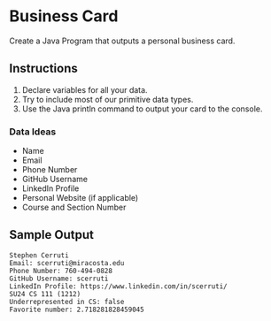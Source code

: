 # Business Card
Create a Java Program that outputs a personal business card.

## Instructions
1. Declare variables for all your data.
2. Try to include most of our primitive data types.
3. Use the Java println command to output your card to the console.

### Data Ideas
* Name
* Email
* Phone Number
* GitHub Username
* LinkedIn Profile
* Personal Website (if applicable)
* Course and Section Number

## Sample Output
```
Stephen Cerruti
Email: scerruti@miracosta.edu
Phone Number: 760-494-0828
GitHub Username: scerruti
LinkedIn Profile: https://www.linkedin.com/in/scerruti/
SU24 CS 111 (1212)
Underrepresented in CS: false
Favorite number: 2.718281828459045
```
